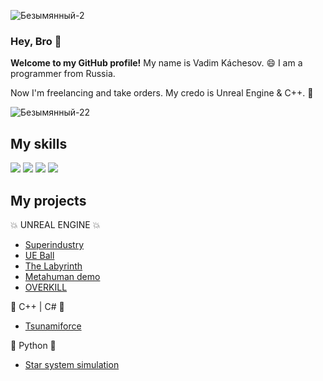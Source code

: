 ![Безымянный-2](https://github.com/KachesovVadim/KachesovVadim/assets/142095950/80e16969-f0b8-44cc-8382-c7c0e1fbb0d4)

### Hey, Bro 👋
**Welcome to my GitHub profile!** My name is Vadim Káchesov. 😄 I am a programmer from Russia. 

Now I'm freelancing and take orders. My credo is Unreal Engine & C++. 💯 

![Безымянный-22](https://github.com/KachesovVadim/KachesovVadim/assets/142095950/8b58556f-051f-4553-90b9-a8c414e4064e)


## My skills
<!-- 
<img src="" />
-->
<img src="https://img.shields.io/badge/languages%20i%20know-8A2BE2" />  
<img src="https://img.shields.io/badge/Python-14354C?style=for-the-badge&logo=python&logoColor=white" />
<img src="https://img.shields.io/badge/C%2B%2B-00599C?style=for-the-badge&logo=c%2B%2B&logoColor=white" /> 
<img src="https://img.shields.io/badge/C%23-239120?style=for-the-badge&logo=c-sharp&logoColor=white" /> 

## My projects

💥 UNREAL ENGINE 💥

- [Superindustry](https://github.com/KachesovVadim/Superindustry) 
- [UE Ball](https://github.com/KachesovVadim/UE_Ball)
- [The Labyrinth](https://github.com/KachesovVadim/UE_TheLabyrinth)
- [Metahuman demo](https://github.com/KachesovVadim/metahuman_demo)
- [OVERKILL](https://github.com/KachesovVadim/OVERKILL)

💢 C++ | C# 💢

- [Tsunamiforce](https://github.com/KachesovVadim/Tsunamiforce)

💯 Python 💯

- [Star system simulation](https://github.com/KachesovVadim/Simple_star-system_simuation_python)
